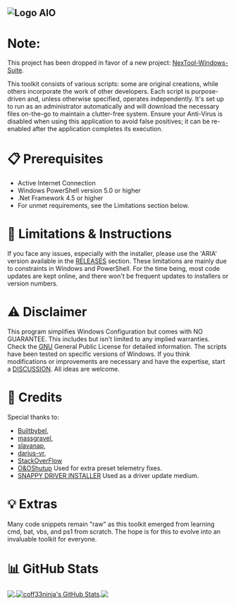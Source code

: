## ![Logo](https://github.com/coff33ninja/AIO/blob/main/AIO-LOGO.ico) AIO 

# Note: 
This project has been dropped in favor of a new project: [NexTool-Windows-Suite](https://github.com/coff33ninja/NexTool-Windows-Suite).

This toolkit consists of various scripts: some are original creations, while others incorporate the work of other developers. Each script is purpose-driven and, unless otherwise specified, operates independently. It's set up to run as an administrator automatically and will download the necessary files on-the-go to maintain a clutter-free system. Ensure your Anti-Virus is disabled when using this application to avoid false positives; it can be re-enabled after the application completes its execution.

# 📋 Prerequisites

  -  Active Internet Connection
  -  Windows PowerShell version 5.0 or higher
  -  .Net Framework 4.5 or higher
  -  For unmet requirements, see the Limitations section below.

# 🚧 Limitations & Instructions

If you face any issues, especially with the installer, please use the 'ARIA' version available in the [RELEASES](https://github.com/coff33ninja/AIO/releases) section. These limitations are mainly due to constraints in Windows and PowerShell. For the time being, most code updates are kept online, and there won't be frequent updates to installers or version numbers.

# ⚠️ Disclaimer

This program simplifies Windows Configuration but comes with NO GUARANTEE. This includes but isn't limited to any implied warranties. Check the [GNU](https://www.gnu.org/licenses/gpl-3.0.en.html) General Public License for detailed information. The scripts have been tested on specific versions of Windows. If you think modifications or improvements are necessary and have the expertise, start a [DISCUSSION](https://github.com/coff33ninja/AIO/discussions). All ideas are welcome.

# 🙌 Credits

Special thanks to:

- [Builtbybel](https://github.com/builtbybel/),
- [massgravel](https://github.com/massgravel/Microsoft-Activation-Scripts/),
- [slavanap](https://github.com/slavanap/Windows10ManualUpdate/),
- [darius-vr](https://github.com/darius-vr/),
- [StackOverFlow](https://stackoverflow.com/)
- [O&OShutup](https://www.oo-software.com/en/shutup10) Used for extra preset telemetry fixes.
- [SNAPPY DRIVER INSTALLER](https://sdi-tool.org/) Used as a driver update medium.

# 💡 Extras

Many code snippets remain "raw" as this toolkit emerged from learning cmd, bat, vbs, and ps1 from scratch. The hope is for this to evolve into an invaluable toolkit for everyone.

# 📊 GitHub Stats

<a href="https://github.com/coff33ninja/AIO">
  <img align="center" src="https://github-readme-stats.vercel.app/api/top-langs/?username=coff33ninja&hide=java,html,tex&title_color=ffffff&text_color=c9cacc&icon_color=2bbc8a&bg_color=1d1f21&langs_count=3" />
</a>

<a href="https://github.com/coff33ninja/AIO">
  <img align="center" src="https://github-readme-stats.vercel.app/api?username=coff33ninja&show_icons=true&line_height=27&count_private=true&title_color=ffffff&text_color=c9cacc&icon_color=2bbc8a&bg_color=1d1f21" alt="coff33ninja's GitHub Stats" />
</a>
<a href="https://github.com/coff33ninja/AIO">
  <img align="center" src="https://github-readme-stats.vercel.app/api/pin/?username=coff33ninja&repo=AIO&title_color=ffffff&text_color=c9cacc&icon_color=2bbc8a&bg_color=1d1f21" />
</a>
